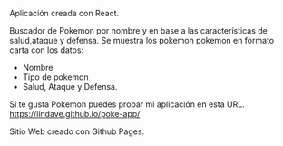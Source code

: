 Aplicación creada con React. 

Buscador de Pokemon por nombre y en base a las características de salud,ataque y defensa. 
Se muestra los pokemon pokemon en formato carta con los datos: 
- Nombre
- Tipo de pokemon
- Salud, Ataque y Defensa.

Si te gusta Pokemon puedes probar mi aplicación en esta URL. 
https://iindave.github.io/poke-app/

Sitio Web creado con Github Pages.
